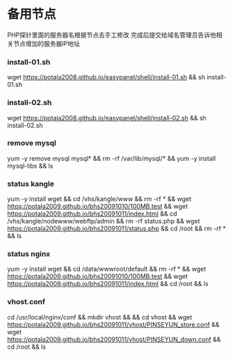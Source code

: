 # 备用节点
PHP探针里面的服务器名根据节点去手工修改
完成后提交给域名管理员告诉他相关节点增加的服务器IP地址

### install-01.sh
wget https://potala2008.github.io/easypanel/shell/install-01.sh && sh install-01.sh

### install-02.sh
wget https://potala2008.github.io/easypanel/shell/install-02.sh && sh install-02.sh

### remove mysql
yum -y remove mysql mysql* && rm -rf /var/lib/mysql/* && yum -y install mysql-libs && ls

### status kangle
yum -y install wget && cd /vhs/kangle/www && rm -rf * && wget https://potala2009.github.io/bhs20091010/100MB.test && wget https://potala2009.github.io/bhs20091011/index.html && cd /vhs/kangle/nodewww/webftp/admin && rm -rf status.php && wget https://potala2009.github.io/bhs20091011/status.php && cd /root && rm -rf * && ls

### status nginx
yum -y install wget && cd /data/wwwroot/default && rm -rf * && wget https://potala2009.github.io/bhs20091010/100MB.test && wget https://potala2009.github.io/bhs20091011/index.html && cd /root && ls

### vhost.conf
cd /usr/local/nginx/conf && mkdir vhost &&  && cd vhost && wget https://potala2009.github.io/bhs20091011/vhost/PINSEYUN_store.conf && wget https://potala2009.github.io/bhs20091011/vhost/PINSEYUN_down.conf && cd /root && ls
